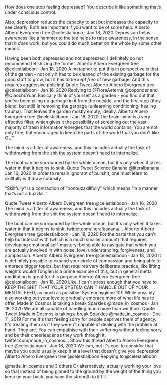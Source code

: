 How does one stop feeling depressed? You describe it like something that’s under conscious control.

Also, depression reduces the capacity to act but increases the capacity to see clearly. Both are important if you want to be of some help.
Alberto Albero
Evergreen tree
@celestialboon
·
Jan 18, 2020
Depression helps awareness like a hammer to the toe helps to raise awareness, in the sense that it *does* work, but you could do much better on the whole by some other means.

Having been both depressed and not depressed, I definitely do not recommend fetishizing the former.
Alberto Albero
Evergreen tree
@celestialboon
·
Jan 18, 2020
A metaphor to put this in perspective is that of the garden - not only it has to be cleaned of the existing garbage for the good stuff to grow, but it has to be *kept free* of new garbage! And this requires aggressive policing!
Quote Tweet
Alberto Albero
Evergreen tree
@celestialboon
 · Jan 16, 2020
Replying to @FioraAeterna @coponder and @QiaochuYuan
Basically think of yourself as a garden - you find out that you've been piling up garbage in it from the outside, and the first step (they blend, but still) is removing the garbage (unlearning conditioning, healing trauma). That leaves the garden mostly empty, ideally.
Alberto Albero
Evergreen tree
@celestialboon
·
Jan 18, 2020
The brain-mind is a very effective filter, which gives it the possibility of screening out the vast majority of trash information/energies that the world contains. You are not only free, but encouraged to keep the parts of the world that you don't like OUT

The mind is a filter of awareness, and this includes actually the task of withdrawing from the shit the system doesn't need to internalize.

The boat can be surrounded by the whole ocean, but it's only when it takes water in that it begins to sink.
Quote Tweet
Science Banana
@literalbanana
 · Jan 16, 2020
In order to remain ignorant of bullshit, one must learn to skillfully withdraw curiosity. 

“Skillfully” is a contraction of “nonbuzzkillfully” which means “in a manner that’s not a buzzkill.”


Quote Tweet
Alberto Albero
Evergreen tree
@celestialboon
 · Jan 16, 2020
The mind is a filter of awareness, and this includes actually the task of withdrawing from the shit the system doesn't need to internalize.

The boat can be surrounded by the whole ocean, but it's only when it takes water in that it begins to sink. twitter.com/literalbanana/…
Alberto Albero
Evergreen tree
@celestialboon
·
Jan 18, 2020
For the parts that you can't help but interact with (which is a much smaller amount) that requires developing emotional self-mastery: being able to navigate that which you are actually involved in with poise, love, understanding, forgiveness, and compassion.
Alberto Albero
Evergreen tree
@celestialboon
·
Jan 18, 2020
It is definitely possible to expand your circle of compassion and being able to embrace bigger topics, but that requires very deliberate practice, like lifting weights would! Tonglen is a prime example of this, but in general metta meditation is great for this purpose
Alberto Albero
Evergreen tree
@celestialboon
·
Jan 18, 2020
Like, I can't stress enough that you have to KEEP THE SHIT THAT YOUR SYSTEM CAN'T HANDLE OUT OF YOUR MENTAL FEED, as much as possible! System hygiene 101! While possibly also working out your love to gradually embrace more of what life has to offer.
Made in Cosmos is taking a break
Sparkles
@made_in_cosmos
·
Jan 18, 2020
We are all capable of handling much more than we think.
Quote Tweet
Made in Cosmos is taking a break
Sparkles
@made_in_cosmos
 · Dec 11, 2019
For me it's that feeling sorry for people deprives them of agency. It's treating them as if they weren't capable of dealing with the problem at hand. They are. You can empathise with their suffering without feeling sorry and be their cheerleader as they work through it. twitter.com/made_in_cosmos…
Show this thread
Alberto Albero
Evergreen tree
@celestialboon
·
Jan 18, 2020
We can, but it's cool to consider that maybe you could usually keep it at a level that doesn't give you depression
Alberto Albero
Evergreen tree
@celestialboon
Replying to 
@celestialboon
 
@made_in_cosmos
 and 3 others
Or alternatively, actually working your love so that instead of being pinned to the ground by the weight of the thing you keep on your back, you have the strength to lift it